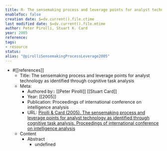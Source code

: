 ```yaml
---
title: R- The sensemaking process and leverage points for analyst technology
enableToc: false
creation date: $=dv.current().file.ctime
last modified date: $=dv.current().file.mtime
author: Peter Pirolli, Stuart K. Card
year: 2005
reference: 
tags:
- resource
status: 
alias: "@pirolliSensemakingProcessLeverage2005"
---
```


-   #[[references]]
    -   Title: The sensemaking process and leverage points for analyst technology as identified through cognitive task analysis
    -   Meta:
        -   Authored by:: [[Peter Pirolli]] [[Stuart Card]]
        -   Year: [[2005]]
        -   Publication: Proceedings of international conference on intelligence analysis
        -   URL: [Pirolli & Card (2005). The sensemaking process and leverage points for analyst technology as identified through cognitive task analysis. Proceedings of international conference on intelligence analysis](undefined)
    -   Content
        -   Abstract
            -   undefined